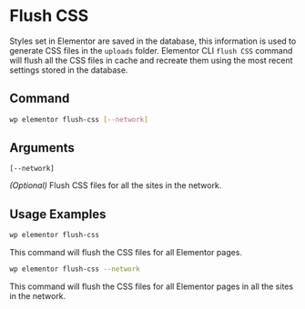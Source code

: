 # Flush CSS

<Badge type="tip" vertical="top" text="Elementor Core" /> <Badge type="warning" vertical="top" text="Advanced" />

Styles set in Elementor are saved in the database, this information is used to generate CSS files in the `uploads` folder. Elementor CLI `flush CSS` command will flush all the CSS files in cache and recreate them using the most recent settings stored in the database.

## Command

```bash
wp elementor flush-css [--network]
```

## Arguments

`[--network]`

_(Optional)_ Flush CSS files for all the sites in the network.

## Usage Examples

```bash
wp elementor flush-css
```

This command will flush the CSS files for all Elementor pages.

```bash
wp elementor flush-css --network
```

This command will flush the CSS files for all Elementor pages in all the sites in the network.
